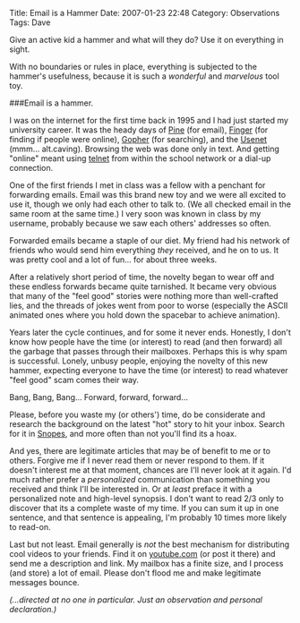 Title: Email is a Hammer
Date: 2007-01-23 22:48
Category: Observations
Tags: Dave

Give an active kid a hammer and what will they do? Use it on everything
in sight.

 With no boundaries or rules in place, everything is subjected to the
hammer's usefulness, because it is such a *wonderful* and *marvelous*
tool toy.

###Email is a hammer.

 I was on the internet for the first time back in 1995 and I had just
started my university career. It was the heady days of [Pine](http://en.wikipedia.org/wiki/Pine_(email_client)) (for
email), [Finger](http://en.wikipedia.org/wiki/Finger_protocol) (for finding if people were online), [Gopher](http://en.wikipedia.org/wiki/Gopher_(protocol)) (for
searching), and the [Usenet](http://en.wikipedia.org/wiki/Usenet) (mmm... alt.caving). Browsing the web was
done only in text. And getting "online" meant using [telnet](http://en.wikipedia.org/wiki/Telnet) from
within the school network or a dial-up connection.

 One of the first friends I met in class was a fellow with a penchant
for forwarding emails. Email was this brand new toy and we were all
excited to use it, though we only had each other to talk to. (We all
checked email in the same room at the same time.) I very soon was known
in class by my username, probably because we saw each others' addresses
so often.

 Forwarded emails became a staple of our diet. My friend had his network
of friends who would send him everything *they* received, and he on to
us. It was pretty cool and a lot of fun... for about three weeks.

 After a relatively short period of time, the novelty began to wear off
and these endless forwards became quite tarnished. It became very
obvious that many of the "feel good" stories were nothing more than
well-crafted lies, and the threads of jokes went from poor to worse
(especially the ASCII animated ones where you hold down the spacebar to
achieve animation).

 Years later the cycle continues, and for some it never ends. Honestly,
I don't know how people have the time (or interest) to read (and then
forward) all the garbage that passes through their mailboxes. Perhaps
this is why spam is successful. Lonely, unbusy people, enjoying the
novelty of this new hammer, expecting everyone to have the time (or
interest) to read whatever "feel good" scam comes their way.

 Bang, Bang, Bang... Forward, forward, forward...

 Please, before you waste my (or others') time, do be considerate and
research the background on the latest "hot" story to hit your inbox.
Search for it in [Snopes](http://www.snopes.com/), and more often than not you'll find its a
hoax.

 And yes, there are legitimate articles that may be of benefit to me or
to others. Forgive me if I never read them or never respond to them. If
it doesn't interest me at that moment, chances are I'll never look at it
again. I'd much rather prefer a *personalized* communication than
something you received and think I'll be interested in. Or at *least*
preface it with a personalized note and high-level synopsis. I don't
want to read 2/3 only to discover that its a complete waste of my time.
If you can sum it up in one sentence, and that sentence is appealing,
I'm probably 10 times more likely to read-on.

 Last but not least. Email generally is *not* the best mechanism for
distributing cool videos to your friends. Find it on [youtube.com](http://youtube.com/) (or post it there) and send me a description and
link. My mailbox has a finite size, and I process (and store) a lot of
email. Please don't flood me and make legitimate messages bounce.

 *(...directed at no one in particular. Just an observation and personal
declaration.)*
